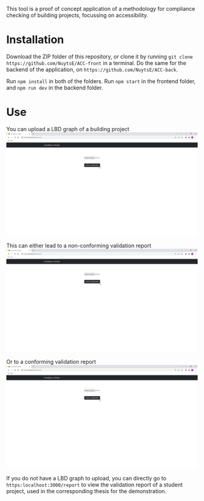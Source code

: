 This tool is a proof of concept application of a methodology for compliance checking of building projects, focussing on accessibility.

# Installation
Download the ZIP folder of this repository, or clone it by running `git clone https://github.com/NuytsE/ACC-front` in a terminal.
Do the same for the backend of the application, on `https://github.com/NuytsE/ACC-back`.

Run `npm install` in both of the folders. 
Run `npm start` in the frontend folder, and `npm run dev` in the backend folder.

# Use
You can upload a LBD graph of a building project
![screenshot](public/upload.png "Screenshot of the user interface on the upload page")

This can either lead to a non-conforming validation report
![screenshot](public/upload.png "Screenshot of the user interface on the upload page")

Or to a conforming validation report
![screenshot](public/upload.png "Screenshot of the user interface on the upload page")

If you do not have a LBD graph to upload, you can directly go to `https:localhost:3000/report` to view the validation report of a student project, used in the corresponding thesis for the demonstration.